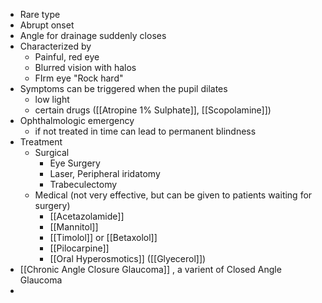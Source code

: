 - Rare type
- Abrupt onset
- Angle for drainage suddenly closes
- Characterized by
	- Painful, red eye
	- Blurred vision with halos
	- FIrm eye "Rock hard"
- Symptoms can be triggered when the pupil dilates
	- low light
	- certain drugs ([[Atropine 1% Sulphate]], [[Scopolamine]])
- Ophthalmologic emergency
	- if not treated in time can lead to permanent blindness
- Treatment
	- Surgical
		- Eye Surgery
		- Laser, Peripheral iridatomy
		- Trabeculectomy
	- Medical (not very effective, but can be given to patients waiting for surgery)
		- [[Acetazolamide]]
		- [[Mannitol]]
		- [[Timolol]] or [[Betaxolol]]
		- [[Pilocarpine]]
		- [[Oral Hyperosmotics]] ([[Glyecerol]])
- [[Chronic Angle Closure Glaucoma]] , a varient of Closed Angle Glaucoma
-